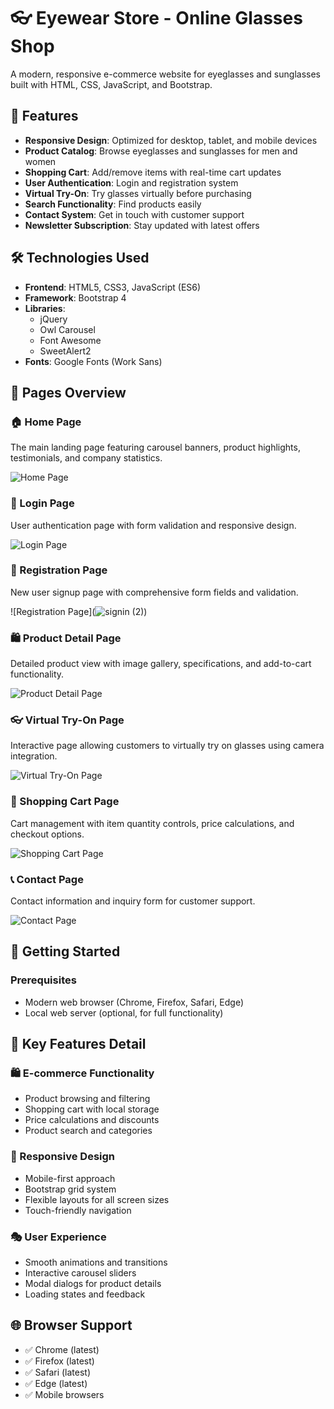 # 👓 Eyewear Store - Online Glasses Shop

A modern, responsive e-commerce website for eyeglasses and sunglasses built with HTML, CSS, JavaScript, and Bootstrap.

## 🌟 Features

- **Responsive Design**: Optimized for desktop, tablet, and mobile devices
- **Product Catalog**: Browse eyeglasses and sunglasses for men and women
- **Shopping Cart**: Add/remove items with real-time cart updates
- **User Authentication**: Login and registration system
- **Virtual Try-On**: Try glasses virtually before purchasing
- **Search Functionality**: Find products easily
- **Contact System**: Get in touch with customer support
- **Newsletter Subscription**: Stay updated with latest offers

## 🛠️ Technologies Used

- **Frontend**: HTML5, CSS3, JavaScript (ES6)
- **Framework**: Bootstrap 4
- **Libraries**: 
  - jQuery
  - Owl Carousel
  - Font Awesome
  - SweetAlert2
- **Fonts**: Google Fonts (Work Sans)

## 📱 Pages Overview

### 🏠 Home Page
The main landing page featuring carousel banners, product highlights, testimonials, and company statistics.

![Home Page](![home](https://github.com/user-attachments/assets/a48ec2fa-6cc2-4635-9957-3bd4278446c0))

### 🔐 Login Page
User authentication page with form validation and responsive design.

![Login Page](![login](https://github.com/user-attachments/assets/06c315f5-a422-4595-a0c8-5ca2080e120a))

### 📝 Registration Page
New user signup page with comprehensive form fields and validation.

![Registration Page](![signin (2)](https://github.com/user-attachments/assets/3b219c3e-9f87-433d-a6d0-121011931547))

### 🛍️ Product Detail Page
Detailed product view with image gallery, specifications, and add-to-cart functionality.

![Product Detail Page](![detail](https://github.com/user-attachments/assets/2738857b-e640-4fb5-85f1-6afbdc299519))

### 👓 Virtual Try-On Page
Interactive page allowing customers to virtually try on glasses using camera integration.

![Virtual Try-On Page](![tryon](https://github.com/user-attachments/assets/71da3722-a18b-41c9-8952-07c53479154f))

### 🛒 Shopping Cart Page
Cart management with item quantity controls, price calculations, and checkout options.

![Shopping Cart Page](![cart](https://github.com/user-attachments/assets/bdf6078c-d81c-4570-81fa-89f14e5f5133))

### 📞 Contact Page
Contact information and inquiry form for customer support.

![Contact Page](![contact](https://github.com/user-attachments/assets/f942dd04-a707-4db9-ada4-855c6cd78667))

## 🚀 Getting Started

### Prerequisites
- Modern web browser (Chrome, Firefox, Safari, Edge)
- Local web server (optional, for full functionality)

## 🎨 Key Features Detail

### 🛍️ E-commerce Functionality
- Product browsing and filtering
- Shopping cart with local storage
- Price calculations and discounts
- Product search and categories

### 📱 Responsive Design
- Mobile-first approach
- Bootstrap grid system
- Flexible layouts for all screen sizes
- Touch-friendly navigation

### 🎭 User Experience
- Smooth animations and transitions
- Interactive carousel sliders
- Modal dialogs for product details
- Loading states and feedback

## 🌐 Browser Support

- ✅ Chrome (latest)
- ✅ Firefox (latest)
- ✅ Safari (latest)
- ✅ Edge (latest)
- ✅ Mobile browsers

